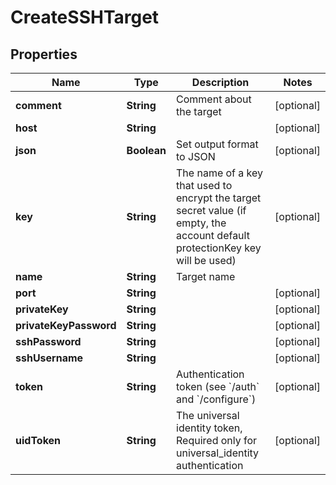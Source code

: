 

# CreateSSHTarget

## Properties

Name | Type | Description | Notes
------------ | ------------- | ------------- | -------------
**comment** | **String** | Comment about the target |  [optional]
**host** | **String** |  |  [optional]
**json** | **Boolean** | Set output format to JSON |  [optional]
**key** | **String** | The name of a key that used to encrypt the target secret value (if empty, the account default protectionKey key will be used) |  [optional]
**name** | **String** | Target name | 
**port** | **String** |  |  [optional]
**privateKey** | **String** |  |  [optional]
**privateKeyPassword** | **String** |  |  [optional]
**sshPassword** | **String** |  |  [optional]
**sshUsername** | **String** |  |  [optional]
**token** | **String** | Authentication token (see &#x60;/auth&#x60; and &#x60;/configure&#x60;) |  [optional]
**uidToken** | **String** | The universal identity token, Required only for universal_identity authentication |  [optional]




